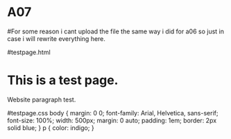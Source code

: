 # A07
#For some reason i cant upload the file the same way i did for a06 so just in case i will rewrite everything here.

#testpage.html
<!DOCTYPE html>
<html lang="en">
<head>
	<meta charset="utf-8">
	<title>Test page</title>
    <link rel="stylesheet" href="testpage.css">
</head>
<body>
    <h1>This is a test page.</h1>
    <p>Website paragraph test.</p>
</body>
</html>

#testpage.css
body {
	margin: 0 0;
	font-family: Arial, Helvetica, sans-serif;
    font-size: 100%;
	width: 500px;
	margin: 0 auto;
	padding: 1em;
    border: 2px solid blue;
}
p {
	color: indigo;
}
